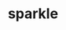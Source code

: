 ---
layout: symbols
title: sparkle
emoji: sparkle
permalink: ❇.html
image: assets/img/3moji/sparkle.png
---